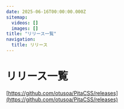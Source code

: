 ```yaml
---
date: 2025-06-16T00:00:00.000Z
sitemap:
  videos: []
  images: []
title: "リリース一覧"
navigation:
  title: リリース
---
```


# リリース一覧

[https://github.com/otusoa/PitaCSS/releases](https://github.com/otusoa/PitaCSS/releases)
